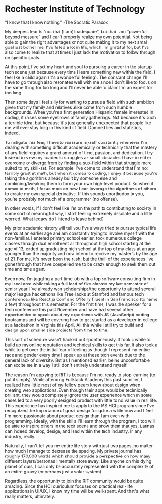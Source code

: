 # Rochester Institute of Technology

“I know that I know nothing.” -The Socratic Paradox

My deepest fear is "not that [I am] inadequate", but that I am “powerful beyond measure” and I can't properly realize my own potential. Not being able to gain the right advantages or not quite making it to my next small goal just bother me. I've failed a lot in life, which I'm grateful for, but I've also come to realize that at times I just lack the motivation to follow through on specific goals.

At this point, I've set my heart and soul to pursuing a career in the startup tech scene just because every time I learn something new within the field, I feel like a child again (it's a wonderful feeling). The constant change I'll have to go through also resonates well with me since I don't like to focus on the same thing for too long and I'll never be able to claim I'm an expert for too long.

Then some days I feel silly for wanting to pursue a field with such ambition given that my family and relatives alike come from such humble backgrounds. When you're a first generation Hispanic female interested in coding, it raises some eyebrows at family gatherings. Not because it's such a terrible idea, but because it's just generally unexpected that people like me will ever stay long in this kind of field. Damned lies and statistics, indeed.

To mitigate this fear, I have to reassure myself constantly whenever I'm dealing with something difficult academically or technically that the mastery of any field requires a grand amount of time, passion, and dedication. I try instead to view my academic struggles as small obstacles I have to either overcome or diverge from by finding a sub-field within that struggle more suited to my skill-set. For example, I've come to understand that I'm not terribly great at math, but when it comes to coding, I enjoy it because you're taking the algorithms already built by someone else and combining/tweaking them to form your own high-level product. So when it comes to math, I focus more on how I can leverage the algorithms of others to create my own special derivative. If this sounds unorthodox to you, you're probably not much of a programmer (no offense).

In other words, if I don't feel like I'm on the path to contributing to society in some sort of meaningful way, I start feeling extremely desolate and a little worried. What legacy do I intend to leave behind?

My prior academic history will tell you I've always tried to pursue typical life events at an earlier age and am constantly trying to involve myself with the non-familiar. I entered primary school earlier, took numerous college classes through dual enrollment all throughout high school starting at the age of 13, ended up graduating high school at the top of my class at an age younger than the majority and now intend to receive my master's by the age of 21. For me, it's never been the rush, but the thrill of the experiences I've gone through that have compelled me to be crazy enough to seek them out time and time again.

Even now, I'm juggling a part time job with a top software consulting firm in my local area while taking a full load of five classes my last semester of senior year. I've already won scholarships/the opportunity to attend several major league hackathons like TreeHacks at Stanford and famous tech conferences like React.js Conf and O'Reilly Fluent in San Francisco (to name a few) throughout this semester. For the first time, I was the speaker for a tech conference this past November and have had several other opportunities to speak about my experience with JS (JavaScript) coding bootcamps and will be covering how to get started as a developer in college at a hackathon in Virginia this April. All this while I still try to build and design upon smaller side projects from time to time.

This sort of schedule wasn't hacked out spontaneously. It took a while to build up my online reputation and technical skills to get this far. It also took a while to get over the initial fear of feeling as though I represent my entire race and gender every time I speak up at these tech events due to the general lack of diversity. But as I mentioned earlier, being uncomfortable can excite me in a way I still don't entirely understand myself.

The reason I'm applying to RIT is because I'm not ready to stop learning (to put it simply). While attending Fullstack Academy this past summer, I realized how little most of my fellow peers knew about design when creating web applications. Even though their apps would be technically brilliant, they would completely ignore the user experience which in some cases led to a very poorly designed product with little to no value in real life. This experience has inspired me to apply to the MS HCI program since I've recognized the importance of great design for quite a while now and I feel I'm more passionate about product design than I am even with programming. Ideally, with the skills I'll learn through the program, I too will be able to inspire others in the tech scene and show them that yes, Latinas can indeed develop, design, and lead within the tech industry. In any industry, really.

Naturally, I can't tell you my entire life story with just two pages, no matter how much I manage to decrease the spacing. My private journal has roughly 170,000 words which should provide a perspective on how many different layers/personas I mentally store away. Like anyone on this dying planet of ours, I can only be accurately represented with the complexity of an entire galaxy (or perhaps just a solar system).

Regardless, the opportunity to join the RIT community would be quite amazing. Since the HCI curriculum focuses on practical real-life applications in UI/UX, I know my time will be well-spent. And that's what really matters, ultimately.
